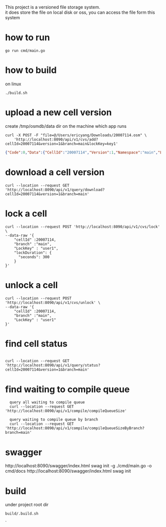 This project is a versioned file storage system.    
it does store the file on local disk or oss, you can access the file form this system  

# how to run


```shell
go run cmd/main.go

```


# how to build

on linux

```shell
./build.sh

```


# upload a new cell version

create /tmp/osmdb/data dir on the machine which app runs
```azure
curl -X POST -F "file=@/Users/ericyang/Downloads/20007114.osm" \
    'http://localhost:8090/api/v1/cvs/add?cellId=20007114&version=1&branch=main&lockKey=key1'
```

```json
{"Code":0,"Data":{"CellId":"20007114","Version":1,"Namespace":"main","LockKey":"key1","Comment":""},"Msg":"add new version ok"}
```


# download a cell version

```shell
curl --location --request GET 'http://localhost:8090/api/v1/query/download?cellId=20007114&version=1&branch=main'

```

# lock a cell

```shell
curl --location --request POST 'http://localhost:8090/api/v1/cvs/lock' \
--data-raw '{
    "cellId" :20007114,
    "branch" :"main",
    "LockKey" : "user1",
    "lockDuration": {
      "seconds": 300
    }
}'
```

# unlock a cell

```shell
curl --location --request POST 'http://localhost:8090/api/v1/cvs/unlock' \
--data-raw '{
    "cellId" :20007114,
    "branch" :"main",
    "LockKey" : "user1"
}'
```

# find cell status

```shell

curl --location --request GET 'http://localhost:8090/api/v1/query/status?cellId=20007114&version=1&branch=main'
```

# find waiting to compile queue

```shell
  query all waiting to compile queue
  curl --location --request GET 'http://localhost:8090/api/v1/compile/compileQueueSize'

  query waiting to compile queue by branch
  curl --location --request GET 'http://localhost:8090/api/v1/compile/compileQueueSizeByBranch?branch=main'
```


# swagger

http://localhost:8090/swagger/index.html
swag init -g ./cmd/main.go -o cmd/docs
http://localhost:8090/swagger/index.html
swag init

# build

under project root dir
```shell
build/.build.sh
```
`
